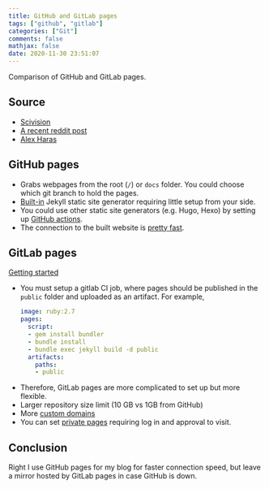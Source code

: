 ```yaml
---
title: GitHub and GitLab pages
tags: ["github", "gitlab"]
categories: ["Git"]
comments: false
mathjax: false
date: 2020-11-30 23:51:07
---
```


Comparison of GitHub and GitLab pages.

<!-- more -->

## Source

- [Scivision](https://www.scivision.dev/gitlab-pages-vs-github-pages/)
- [A recent reddit post](https://www.reddit.com/r/github/comments/jqf3eu/question_gitlab_pages_vs_github_pages/)
- [Alex Haras](https://alexharas.com/posts/github-to-gitlab/)

## GitHub pages
- Grabs webpages from the root (`/`) or `docs` folder. You could choose which git branch to hold the pages.
- [Built-in](https://docs.github.com/en/free-pro-team@latest/github/working-with-github-pages/creating-a-github-pages-site) Jekyll static site generator requiring little setup from your side.
- You could use other static site generators (e.g. Hugo, Hexo) by setting up [GitHub actions](https://github.com/peaceiris/actions-gh-pages).
- The connection to the built website is [pretty fast](https://www.jeremymorgan.com/blog/programming/how-fast-are-github-pages/).

## GitLab pages

[Getting started](https://docs.gitlab.com/ee/user/project/pages/#getting-started)

- You must setup a gitlab CI job, where pages should be published in the `public` folder and uploaded as an artifact. For example,
  ```yaml
  image: ruby:2.7
  pages:
    script:
    - gem install bundler
    - bundle install
    - bundle exec jekyll build -d public
    artifacts:
      paths:
      - public
  ```
- Therefore, GitLab pages are more complicated to set up but more flexible.
- Larger repository size limit (10 GB vs 1GB from GitHub)
- More [custom domains](https://docs.gitlab.com/ee/user/project/pages/custom_domains_ssl_tls_certification/)
- You can set [private pages](https://docs.gitlab.com/ee/user/project/pages/pages_access_control.html) requiring log in and approval to visit.

## Conclusion

Right I use GitHub pages for my blog for faster connection speed, but leave a mirror hosted by GitLab pages in case GitHub is down.

